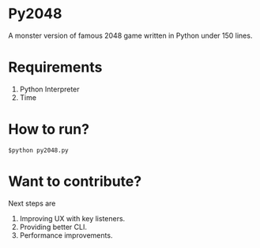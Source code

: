 # Py2048
A monster version of famous 2048 game written in Python under 150 lines.

# Requirements
1. Python Interpreter   
2. Time   
# How to run?
`$python py2048.py`

# Want to contribute?
Next steps are   
1. Improving UX with key listeners.   
2. Providing better CLI.   
3. Performance improvements.   
